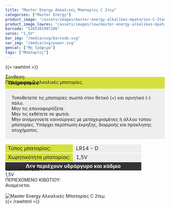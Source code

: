 ```yaml
---
title: "Master Energy Αλκαλικές Μπαταρίες C 2τεμ"
categories: ["Master Energy"]
product_image: "/assets/images/master-energy-alkalikes-mpataries-C-2tem.jpg"
product_image_lowres: "/assets/images/low/master-energy-alkalikes-mpataries-C-2tem.jpg"
barcode: "5203381997296"
varos: "1,5V"
bar_img: "/media/svg/barcode.svg"
var_img: "/media/svg/power.svg"
gencat: ["Μη Τρόφιμα"]
tags: ["Μπαταρίες"]
---
```

{{< rawhtml >}}
<div class="product"><div id="sistatika">Σύνθεση:</div><div class="alltext">Περιέχονται 2 αλκαλικές μπαταρίες.<br></div><div class="alltext" style="margin-top:-25px"><p style="background: #d5e03c;padding:10px;margin: 0;"><b>Πληροφορίες</b></p><p style="padding: 20px;background: #eee;margin: 0;">Τοποθετείτε τις μπαταρίες σωστά στον θετικό (+) και αρνητικό (-) πόλο.<br>Μην τις επαναφορτίζετε.<br>Μην τις εκθέτετε σε φωτιά.<br>Μην αναμιγνύετε καινούργιες με μεταχειρισμένες ή άλλου τύπου μπαταρίες. Υπάρχει περίπτωση έκρηξης, διαρροής και πρόκλησης ατυχήματος.</p>
<table style="border-collapse: separate;width: -webkit-fill-available;margin: 15px -2px -15px -2px;table-layout: fixed;" border="0" cellpadding="10px">
<tbody>
<tr>
<td style="background-color: #d5e03c;width: 50%;">Τύπος μπαταρίας:</td>
<td style="background-color: #eeeeee;">LR14 - D</td>
</tr>
<tr>
<td style="background-color: #d5e03c;">Χωρητικότητα μπαταρίας:</td>
<td style="background-color: #eeeeee;">1,5V</td>
</tr>
<tr>
<td style="background-color: #333333; text-align: center;" colspan="2"><span style="color: #ffffff;"><strong>Δεν περιέχουν υδράργυρο και κάδμιο</strong></span></td>
</tr>
</tbody>
</table></div><div id="barcode"><div id="barimage1"></div><span id="bartext">5203381997296</span></div><div id="varos"><div id="powerimage">
  </div><span id="varostext">1,5V</span></div><div id="kivotio">ΠΕΡΙΕΧΟΜΕΝΟ ΚΙΒΩΤΙΟΥ:<br>Αναμένεται</div><br><div class="pimg"><img alt="Master Energy Αλκαλικές Μπαταρίες C 2τεμ" title="Master Energy Αλκαλικές Μπαταρίες C 2τεμ" src="/assets/images/master-energy-alkalikes-mpataries-C-2tem.jpg"></div></div>
{{< /rawhtml >}}